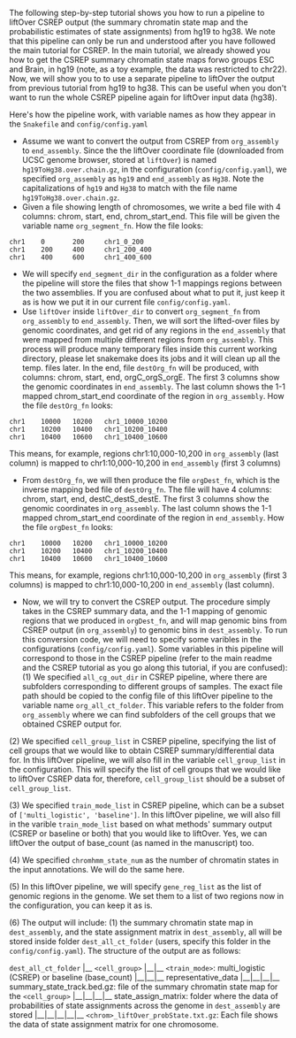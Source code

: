 The following step-by-step tutorial shows you how to run a pipeline to liftOver CSREP output (the summary chromatin state map and the probabilistic estimates of state assignments) from hg19 to hg38. We note that this pipeline can only be run and understood after you have followed the main tutorial for CSREP. In the main tutorial, we already showed you how to get the CSREP summary chromatin state maps forwo groups ESC and Brain, in hg19 (note, as a toy example, the data was restricted to chr22). Now, we will show you to to use a separate pipeline to liftOver the output from previous tutorial from hg19 to hg38. This can be useful when you don't want to run the whole CSREP pipeline again for liftOver input data (hg38). 

Here's how the pipeline work, with variable names as how they appear in the ```Snakefile``` and ```config/config.yaml```
- Assume we want to convert the output from CSREP from ```org_assembly``` to ```end_assembly```. Since the the liftOver coordinate file (downloaded from UCSC genome browser, stored at ```liftOver```) is named ```hg19ToHg38.over.chain.gz```, in the configuration (```config/config.yaml```), we specified ```org_assembly``` as ```hg19``` and ```end_assembly``` as ```Hg38```. Note the capitalizations of ```hg19``` and ```Hg38``` to match with the file name ```hg19ToHg38.over.chain.gz```. 
- Given a file showing length of chromosomes, we write a bed file with 4 columns: chrom, start, end, chrom_start_end. This file will be given the variable name ```org_segment_fn```. How the file looks:
```
chr1    0       200     chr1_0_200
chr1    200     400     chr1_200_400
chr1    400     600     chr1_400_600
```
- We will specify ```end_segment_dir``` in the configuration as a folder where the pipeline will store the files that show 1-1 mappings regions between the two assemblies. If you are confused about what to put it, just keep it as is how we put it in our current file ```config/config.yaml```. 
- Use ```liftOver``` inside ```liftOver_dir``` to convert ```org_segment_fn``` from ```org_assembly``` to ```end_assembly```. Then, we will sort the lifted-over files by genomic coordinates, and get rid of any regions in the ```end_assembly``` that were mapped from multiple different regions from ```org_assembly```. This process will produce many temporary files inside this current working directory, please let snakemake does its jobs and it will clean up all the temp. files later. In the end, file ```destOrg_fn``` will be produced, with columns: chrom, start, end, orgC_orgS_orgE. The first 3 columns show the genomic coordinates in ```end_assembly```. The last column shows the 1-1 mapped chrom_start_end coordinate of the region in ```org_assembly```. How the file ```destOrg_fn``` looks:
```
chr1    10000   10200   chr1_10000_10200
chr1    10200   10400   chr1_10200_10400
chr1    10400   10600   chr1_10400_10600
```
This means, for example, regions chr1:10,000-10,200 in ```org_assembly```  (last column) is mapped to chr1:10,000-10,200 in ```end_assembly``` (first 3 columns)

- From ```destOrg_fn```, we will then produce the file ```orgDest_fn```, which is the inverse mapping bed file of ```destOrg_fn```. The file will have 4 columns: chrom, start, end, destC_destS_destE. The first 3 columns show the genomic coordinates in ```org_assembly```. The last column shows the 1-1 mapped chrom_start_end coordinate of the region in ```end_assembly```. How the file ```orgDest_fn``` looks:
```
chr1    10000   10200   chr1_10000_10200
chr1    10200   10400   chr1_10200_10400
chr1    10400   10600   chr1_10400_10600
```
This means, for example, regions chr1:10,000-10,200 in ```org_assembly```  (first 3 columns) is mapped to chr1:10,000-10,200 in ```end_assembly``` (last column). 

- Now, we will try to convert the CSREP output. The procedure simply takes in the CSREP summary data, and the 1-1 mapping of genomic regions that we produced in ```orgDest_fn```, and will map genomic bins from CSREP output (in ```org_assembly```) to genomic bins in ```dest_assembly```. 
To run this conversion code, we will need to specify some varibles in the configurations (```config/config.yaml```). Some variables in this pipeline will correspond to those in the CSREP pipeline (refer to the main readme and the CSREP tutorial as you go along this tutorial, if you are confused):
(1) We specified ```all_cg_out_dir``` in CSREP pipeline, where there are subfolders corresponding to different groups of samples. The exact file path should be copied to the config file of this liftOver pipeline to the variable name ```org_all_ct_folder```. This variable refers to the folder from ```org_assembly``` where we can find subfolders of the cell groups that we obtained CSREP output for. 

(2) We specified ```cell_group_list``` in CSREP pipeline, specifying the list of cell groups that we would like to obtain CSREP summary/differential data for. In this liftOver pipeline, we will also fill in the variable ```cell_group_list``` in the configuration. This will specify the list of cell groups that we would like to liftOver CSREP data for, therefore, ```cell_group_list``` should be a subset of ```cell_group_list```.

(3) We specified ```train_mode_list``` in CSREP pipeline, which can be a subset of ```['multi_logistic', 'baseline']```. In this liftOver pipeline, we will also fill in the varible ```train_mode_list``` based on what methods' summary output (CSREP or baseline or both) that you would like to liftOver. Yes, we can liftOver the output of base_count (as named in the manuscript) too. 

(4) We specified ```chromhmm_state_num``` as the number of chromatin states in the input annotations. We will do the same here. 

(5) In this liftOver pipeline, we will specify ```gene_reg_list``` as the list of genomic regions in the genome. We set them to a list of two regions now in the configuration, you can keep it as is. 

(6) The output will include: (1) the summary chromatin state map in ```dest_assembly```, and the state assignment matrix in ```dest_assembly```, all will be stored inside folder ```dest_all_ct_folder``` (users, specify this folder in the ```config/config.yaml```). The structure of the output are as follows: 

```dest_all_ct_folder```
\|\_\_ ```<cell_group>```
\|\_\_\|\_\_ ```<train_mode>```: multi_logistic (CSREP) or baseline (base_count)
\|\_\_\|\_\_\|\_\_ representative_data
\|\_\_\|\_\_\|\_\_\|\_\_ summary_state_track.bed.gz: file of the summary chromatin state map for the ```<cell_group>```
\|\_\_\|\_\_\|\_\_\|\_\_ state_assign_matrix: folder where the data of probabilities of state assignments across the genome in ```dest_assembly``` are stored
\|\_\_\|\_\_\|\_\_\|\_\_\|\_\_ ```<chrom>_liftOver_probState.txt.gz```: Each file shows the data of state assignment matrix for one chromosome. 

